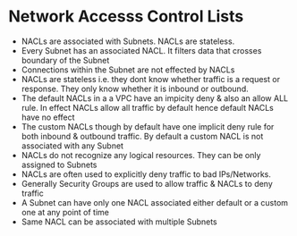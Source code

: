 # Network Accesss Control Lists

* NACLs are associated with Subnets. NACLs are stateless.
* Every Subnet has an associated NACL. It filters data that crosses boundary of the Subnet
* Connections within the Subnet are not effected by NACLs
* NACLs are stateless i.e. they dont know whether traffic is a request or response. They only know whether it is inbound or outbound.
* The default NACLs in a a VPC have an impicity deny &  also an allow ALL rule. In effect NACLs allow all traffic by default hence default NACLs have no effect
* The custom NACLs though by default have one implicit deny rule for both inbound & outbound traffic. By default a custom NACL is not associated with any Subnet
* NACLs do not recognize any logical resources. They can be only assigned to Subnets
* NACLs are often used to explicitly deny traffic to bad IPs/Networks. 
* Generally Security Groups are used to allow traffic & NACLs to deny traffic
* A Subnet can have only one NACL associated either default or a custom one at any point of time
* Same NACL can be associated with multiple Subnets